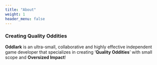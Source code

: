 ```yaml
---
title: "About"
weight: 1
header_menu: false
---
```


### Creating Quality Oddities

**Oddlark** is an ultra-small, collaborative and highly effective independent game developer that specializes in creating ‘**Quality Oddities**’ with small scope and **Oversized Impact**!
